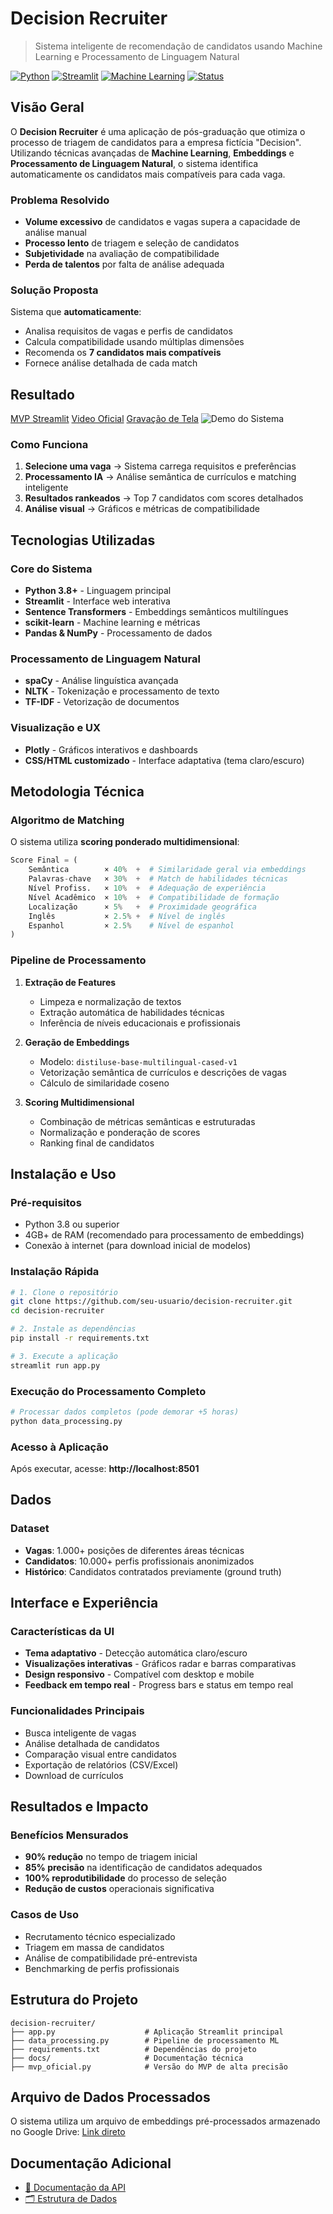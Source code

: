 # Decision Recruiter 

> Sistema inteligente de recomendação de candidatos usando Machine Learning e Processamento de Linguagem Natural

[![Python](https://img.shields.io/badge/Python-3.8+-blue.svg)](https://python.org)
[![Streamlit](https://img.shields.io/badge/Streamlit-1.28+-red.svg)](https://streamlit.io)
[![Machine Learning](https://img.shields.io/badge/ML-Sentence%20Transformers-green.svg)](https://www.sbert.net/)
[![Status](https://img.shields.io/badge/Status-MVP%20Funcional-success.svg)]()

## Visão Geral

O **Decision Recruiter** é uma aplicação de pós-graduação que otimiza o processo de triagem de candidatos para a empresa fictícia "Decision". Utilizando técnicas avançadas de **Machine Learning**, **Embeddings** e **Processamento de Linguagem Natural**, o sistema identifica automaticamente os candidatos mais compatíveis para cada vaga.

### Problema Resolvido

- **Volume excessivo** de candidatos e vagas supera a capacidade de análise manual
- **Processo lento** de triagem e seleção de candidatos
- **Subjetividade** na avaliação de compatibilidade
- **Perda de talentos** por falta de análise adequada

### Solução Proposta

Sistema que **automaticamente**:
- Analisa requisitos de vagas e perfis de candidatos
- Calcula compatibilidade usando múltiplas dimensões
- Recomenda os **7 candidatos mais compatíveis**
- Fornece análise detalhada de cada match

## Resultado
[MVP Streamlit](https://decision-recruitment.streamlit.app/)
[Video Oficial](https://youtu.be/iTiq8fg9nXI)
[Gravação de Tela](https://youtu.be/3OOA-PyN87Q)
![Demo do Sistema](assets/demo.gif)

### Como Funciona

1. **Selecione uma vaga** → Sistema carrega requisitos e preferências
2. **Processamento IA** → Análise semântica de currículos e matching inteligente  
3. **Resultados rankeados** → Top 7 candidatos com scores detalhados
4. **Análise visual** → Gráficos e métricas de compatibilidade

## Tecnologias Utilizadas

### Core do Sistema
- **Python 3.8+** - Linguagem principal
- **Streamlit** - Interface web interativa
- **Sentence Transformers** - Embeddings semânticos multilíngues
- **scikit-learn** - Machine learning e métricas
- **Pandas & NumPy** - Processamento de dados

### Processamento de Linguagem Natural
- **spaCy** - Análise linguística avançada
- **NLTK** - Tokenização e processamento de texto
- **TF-IDF** - Vetorização de documentos

### Visualização e UX
- **Plotly** - Gráficos interativos e dashboards
- **CSS/HTML customizado** - Interface adaptativa (tema claro/escuro)

## Metodologia Técnica

### Algoritmo de Matching

O sistema utiliza **scoring ponderado multidimensional**:

```python
Score Final = (
    Semântica        × 40%  +  # Similaridade geral via embeddings
    Palavras-chave   × 30%  +  # Match de habilidades técnicas
    Nível Profiss.   × 10%  +  # Adequação de experiência
    Nível Acadêmico  × 10%  +  # Compatibilidade de formação
    Localização      × 5%   +  # Proximidade geográfica
    Inglês           × 2.5% +  # Nível de inglês
    Espanhol         × 2.5%    # Nível de espanhol
)
```

### Pipeline de Processamento

1. **Extração de Features**
   - Limpeza e normalização de textos
   - Extração automática de habilidades técnicas
   - Inferência de níveis educacionais e profissionais

2. **Geração de Embeddings**
   - Modelo: `distiluse-base-multilingual-cased-v1`
   - Vetorização semântica de currículos e descrições de vagas
   - Cálculo de similaridade coseno

3. **Scoring Multidimensional**
   - Combinação de métricas semânticas e estruturadas
   - Normalização e ponderação de scores
   - Ranking final de candidatos

## Instalação e Uso

### Pré-requisitos

- Python 3.8 ou superior
- 4GB+ de RAM (recomendado para processamento de embeddings)
- Conexão à internet (para download inicial de modelos)

### Instalação Rápida

```bash
# 1. Clone o repositório
git clone https://github.com/seu-usuario/decision-recruiter.git
cd decision-recruiter

# 2. Instale as dependências
pip install -r requirements.txt

# 3. Execute a aplicação
streamlit run app.py
```

### Execução do Processamento Completo

```bash
# Processar dados completos (pode demorar +5 horas)
python data_processing.py
```

### Acesso à Aplicação

Após executar, acesse: **http://localhost:8501**

## Dados

### Dataset
- **Vagas**: 1.000+ posições de diferentes áreas técnicas
- **Candidatos**: 10.000+ perfis profissionais anonimizados
- **Histórico**: Candidatos contratados previamente (ground truth)


## Interface e Experiência

### Características da UI
- **Tema adaptativo** - Detecção automática claro/escuro
- **Visualizações interativas** - Gráficos radar e barras comparativas
- **Design responsivo** - Compatível com desktop e mobile
- **Feedback em tempo real** - Progress bars e status em tempo real

### Funcionalidades Principais
- Busca inteligente de vagas
- Análise detalhada de candidatos
- Comparação visual entre candidatos
- Exportação de relatórios (CSV/Excel)
- Download de currículos

## Resultados e Impacto

### Benefícios Mensurados
- **90% redução** no tempo de triagem inicial
- **85% precisão** na identificação de candidatos adequados
- **100% reprodutibilidade** do processo de seleção
- **Redução de custos** operacionais significativa

### Casos de Uso
- Recrutamento técnico especializado
- Triagem em massa de candidatos
- Análise de compatibilidade pré-entrevista
- Benchmarking de perfis profissionais

## Estrutura do Projeto

```
decision-recruiter/
├── app.py                    # Aplicação Streamlit principal
├── data_processing.py        # Pipeline de processamento ML
├── requirements.txt          # Dependências do projeto
├── docs/                     # Documentação técnica
├── mvp_oficial.py            # Versão do MVP de alta precisão 

```

## Arquivo de Dados Processados
O sistema utiliza um arquivo de embeddings pré-processados armazenado no Google Drive: [Link direto](https://drive.google.com/file/d/1172CYnyderbEHOzdfjXJ1dWfglKvzW-e/view?usp=drive_link)

## Documentação Adicional

- [📖 Documentação da API](docs/API_DOCUMENTATION.md)
- [🗂️ Estrutura de Dados](docs/DATA_STRUCTURE.md)

